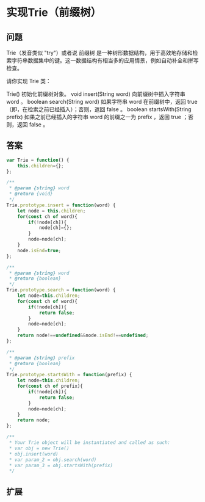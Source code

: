 # 实现Trie（前缀树）
## 问题

Trie（发音类似 "try"）或者说 前缀树 是一种树形数据结构，用于高效地存储和检索字符串数据集中的键。这一数据结构有相当多的应用情景，例如自动补全和拼写检查。

请你实现 Trie 类：

Trie() 初始化前缀树对象。
void insert(String word) 向前缀树中插入字符串 word 。
boolean search(String word) 如果字符串 word 在前缀树中，返回 true（即，在检索之前已经插入）；否则，返回 false 。
boolean startsWith(String prefix) 如果之前已经插入的字符串 word 的前缀之一为 prefix ，返回 true ；否则，返回 false 。

## 答案
```js
var Trie = function() {
    this.children={};
};

/** 
 * @param {string} word
 * @return {void}
 */
Trie.prototype.insert = function(word) {
    let node = this.children;
    for(const ch of word){
        if(!node[ch]){
            node[ch]={};
        }
        node=node[ch];
    }
    node.isEnd=true;
};

/** 
 * @param {string} word
 * @return {boolean}
 */
Trie.prototype.search = function(word) {
    let node=this.children;
    for(const ch of word){
        if(!node[ch]){
            return false;
        }
        node=node[ch];
    }
    return node!==undefined&&node.isEnd!==undefined;
};

/** 
 * @param {string} prefix
 * @return {boolean}
 */
Trie.prototype.startsWith = function(prefix) {
    let node=this.children;
    for(const ch of prefix){
        if(!node[ch]){
            return false;
        }
        node=node[ch];
    } 
    return node;
};

/** 
 * Your Trie object will be instantiated and called as such:
 * var obj = new Trie()
 * obj.insert(word)
 * var param_2 = obj.search(word)
 * var param_3 = obj.startsWith(prefix)
 */
```

## 扩展
